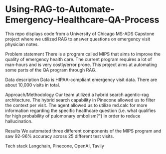 # Using-RAG-to-Automate-Emergency-Healthcare-QA-Process
This repo displays code from a University of Chicago MS-ADS Capstone project where we utilized RAG to answer questions on
emergency visit physician notes.



Problem statement
There is a program called MIPS that aims to improve the quality of emergency health care. The current program requires a lot of man-hours
and is very costly/error prone. This project aims at automating some parts of the QA program through RAG.

Data description
Data is HIPAA-compliant emergency visit data. There are about 10,000 visits in total.

Approach/Methodology
Our team utilized a hybrid search agentic-rag architecture. The hybrid search capability in Pinecone allowed us to filter the context per visit. The agent allowed us to utilize md.calc for more information regarding the specific healthcare question (i.e. what qualifies for high probability of pulomonary embolism?") in order to reduce hallucination.

Results
We automated three different components of the MIPS program and saw 92-96% accuracy across 25 different test visits.


Tech stack
Langchain, Pinecone, OpenAI, Tavily

